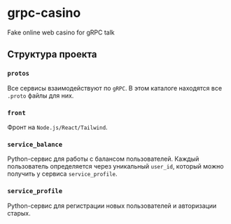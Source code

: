 # grpc-casino
Fake online web casino for gRPC talk

## Структура проекта

### `protos`

Все сервисы взаимодействуют по `gRPC`. В этом каталоге находятся все `.proto` файлы для них.

### `front`

Фронт на `Node.js/React/Tailwind`.

### `service_balance`

Python-сервис для работы с балансом пользователей. Каждый пользователь определяется через уникальный `user_id`, который можно получить у сервиса `service_profile`.

### `service_profile`

Python-сервис для регистрации новых пользователей и авторизации старых.